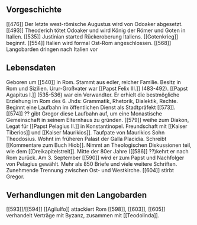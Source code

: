 ## Vorgeschichte
[[476]] Der letzte west-römische Augustus wird von Odoaker abgesetzt.
[[493]] Theoderich tötet Odoaker und wird König der Römer und Goten in Italien.
[[535]] Justinian started Rückeroberung Italiens.
[[Gotenkrieg]] beginnt.
[[554]] Italien wird formal Ost-Rom angeschlossen.
[[568]] Langobarden dringen nach Italien vor
## Lebensdaten
Geboren um [[540]] in Rom.
Stammt aus edler, reicher Familie. Besitz in Rom und Sizilien.
Urur-Großvater war [[Papst Felix III.]] (483-492).
[[Papst Agapitus I.]] (535-536) war ein Verwandter.
Er erhielt die bestmögliche Erziehung im Rom des 6. Jhds: Grammatik, Rhetorik, Dialektik, Rechte.
Beginnt eine Laufbahn im öffentlichen Dienst als Stadtpräfekt [[573]].
[[574]] ?? gibt Gregor diese Laufbahn auf, um eine Monastische Gemeinschaft in seinem Elternhaus zu gründen.
[[579]] weihe zum Diakon, Legat für [[Papst Pelagius II.]] in Konstantinopel.
Freundschaft mit [[Kaiser Tiberios]] und [[Kaiser Maurikios]]. Taufpate von Maurikios Sohn Theodosius.
Wohnt im früheren Palast der Galla Placidia. Schreibt [[Kommentare zum Buch Hiob]]. Nimmt an Theologischen Diskussionen teil, wie dem [[Dreikapitelstreit]].
Mitte der 80er Jahre ([[586]] ??)kehrt er nach Rom zurück.
Am 3. September [[590]] wird er zum Papst und Nachfolger von Pelagius gewählt.
Mehr als 850 Briefe und viele weitere Schriften.
Zunehmende Trennung zwischen Ost- und Westkirche.
[[604]] stirbt Gregor.

## Verhandlungen mit den Langobarden
[[593]]/[[594]] [[Agilulfo]] attackiert Rom
[[598]], [[603]], [[605]] verhandelt Verträge mit Byzanz, zusammen mit [[Teodolinda]]. 
